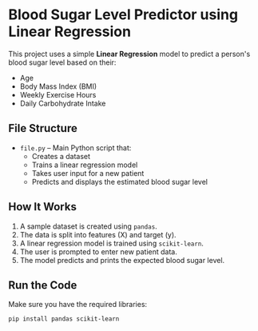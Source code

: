 #  Blood Sugar Level Predictor using Linear Regression

This project uses a simple **Linear Regression** model to predict a person's blood sugar level based on their:

- Age
- Body Mass Index (BMI)
- Weekly Exercise Hours
- Daily Carbohydrate Intake

##  File Structure

- `file.py` – Main Python script that:
  - Creates a dataset
  - Trains a linear regression model
  - Takes user input for a new patient
  - Predicts and displays the estimated blood sugar level

##  How It Works

1. A sample dataset is created using `pandas`.
2. The data is split into features (X) and target (y).
3. A linear regression model is trained using `scikit-learn`.
4. The user is prompted to enter new patient data.
5. The model predicts and prints the expected blood sugar level.

## Run the Code

Make sure you have the required libraries:
```bash
pip install pandas scikit-learn
